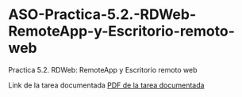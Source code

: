 # ASO-Practica-5.2.-RDWeb-RemoteApp-y-Escritorio-remoto-web
Practica 5.2. RDWeb: RemoteApp y Escritorio remoto web

Link de la tarea documentada
[PDF de la tarea documentada](Documentacion.pdf)